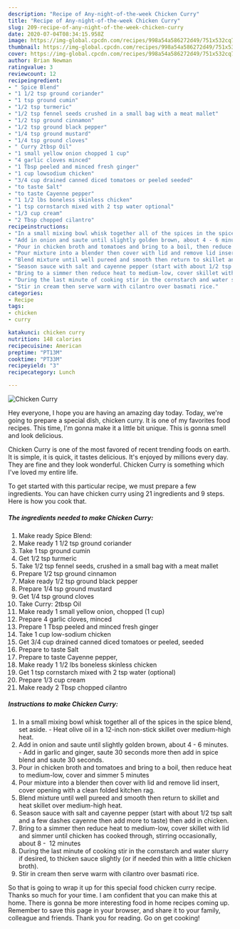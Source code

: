 ```yaml
---
description: "Recipe of Any-night-of-the-week Chicken Curry"
title: "Recipe of Any-night-of-the-week Chicken Curry"
slug: 209-recipe-of-any-night-of-the-week-chicken-curry
date: 2020-07-04T08:34:15.958Z
image: https://img-global.cpcdn.com/recipes/998a54a586272d49/751x532cq70/chicken-curry-recipe-main-photo.jpg
thumbnail: https://img-global.cpcdn.com/recipes/998a54a586272d49/751x532cq70/chicken-curry-recipe-main-photo.jpg
cover: https://img-global.cpcdn.com/recipes/998a54a586272d49/751x532cq70/chicken-curry-recipe-main-photo.jpg
author: Brian Newman
ratingvalue: 3
reviewcount: 12
recipeingredient:
- " Spice Blend"
- "1 1/2 tsp ground coriander"
- "1 tsp ground cumin"
- "1/2 tsp turmeric"
- "1/2 tsp fennel seeds crushed in a small bag with a meat mallet"
- "1/2 tsp ground cinnamon"
- "1/2 tsp ground black pepper"
- "1/4 tsp ground mustard"
- "1/4 tsp ground cloves"
- " Curry 2tbsp Oil"
- "1 small yellow onion chopped 1 cup"
- "4 garlic cloves minced"
- "1 Tbsp peeled and minced fresh ginger"
- "1 cup lowsodium chicken"
- "3/4 cup drained canned diced tomatoes or peeled seeded"
- "to taste Salt"
- "to taste Cayenne pepper"
- "1 1/2 lbs boneless skinless chicken"
- "1 tsp cornstarch mixed with 2 tsp water optional"
- "1/3 cup cream"
- "2 Tbsp chopped cilantro"
recipeinstructions:
- "In a small mixing bowl whisk together all of the spices in the spice blend, set aside. Heat olive oil in a 12-inch non-stick skillet over medium-high heat."
- "Add in onion and saute until slightly golden brown, about 4 - 6 minutes.  Add in garlic and ginger, saute 30 seconds more then add in spice blend and saute 30 seconds."
- "Pour in chicken broth and tomatoes and bring to a boil, then reduce heat to medium-low, cover and simmer 5 minutes"
- "Pour mixture into a blender then cover with lid and remove lid insert, cover opening with a clean folded kitchen rag."
- "Blend mixture until well pureed and smooth then return to skillet and heat skillet over medium-high heat."
- "Season sauce with salt and cayenne pepper (start with about 1/2 tsp salt and a few dashes cayenne then add more to taste) then add in chicken."
- "Bring to a simmer then reduce heat to medium-low, cover skillet with lid and simmer until chicken has cooked through, stirring occasionally, about 8 -  12 minutes"
- "During the last minute of cooking stir in the cornstarch and water slurry if desired, to thicken sauce slightly (or if needed thin with a little chicken broth)."
- "Stir in cream then serve warm with cilantro over basmati rice."
categories:
- Recipe
tags:
- chicken
- curry

katakunci: chicken curry 
nutrition: 148 calories
recipecuisine: American
preptime: "PT13M"
cooktime: "PT33M"
recipeyield: "3"
recipecategory: Lunch

---
```



![Chicken Curry](https://img-global.cpcdn.com/recipes/998a54a586272d49/751x532cq70/chicken-curry-recipe-main-photo.jpg)

Hey everyone, I hope you are having an amazing day today. Today, we're going to prepare a special dish, chicken curry. It is one of my favorites food recipes. This time, I'm gonna make it a little bit unique. This is gonna smell and look delicious.

Chicken Curry is one of the most favored of recent trending foods on earth. It is simple, it is quick, it tastes delicious. It's enjoyed by millions every day. They are fine and they look wonderful. Chicken Curry is something which I've loved my entire life.




To get started with this particular recipe, we must prepare a few ingredients. You can have chicken curry using 21 ingredients and 9 steps. Here is how you cook that.

<!--inarticleads1-->

##### The ingredients needed to make Chicken Curry:

1. Make ready  Spice Blend:
1. Make ready 1 1/2 tsp ground coriander
1. Take 1 tsp ground cumin
1. Get 1/2 tsp turmeric
1. Take 1/2 tsp fennel seeds, crushed in a small bag with a meat mallet
1. Prepare 1/2 tsp ground cinnamon
1. Make ready 1/2 tsp ground black pepper
1. Prepare 1/4 tsp ground mustard
1. Get 1/4 tsp ground cloves
1. Take  Curry: 2tbsp Oil
1. Make ready 1 small yellow onion, chopped (1 cup)
1. Prepare 4 garlic cloves, minced
1. Prepare 1 Tbsp peeled and minced fresh ginger
1. Take 1 cup low-sodium chicken
1. Get 3/4 cup drained canned diced tomatoes or peeled, seeded
1. Prepare to taste Salt
1. Prepare to taste Cayenne pepper,
1. Make ready 1 1/2 lbs boneless skinless chicken
1. Get 1 tsp cornstarch mixed with 2 tsp water (optional)
1. Prepare 1/3 cup cream
1. Make ready 2 Tbsp chopped cilantro




<!--inarticleads2-->

##### Instructions to make Chicken Curry:

1. In a small mixing bowl whisk together all of the spices in the spice blend, set aside. - Heat olive oil in a 12-inch non-stick skillet over medium-high heat.
1. Add in onion and saute until slightly golden brown, about 4 - 6 minutes.  - Add in garlic and ginger, saute 30 seconds more then add in spice blend and saute 30 seconds.
1. Pour in chicken broth and tomatoes and bring to a boil, then reduce heat to medium-low, cover and simmer 5 minutes
1. Pour mixture into a blender then cover with lid and remove lid insert, cover opening with a clean folded kitchen rag.
1. Blend mixture until well pureed and smooth then return to skillet and heat skillet over medium-high heat.
1. Season sauce with salt and cayenne pepper (start with about 1/2 tsp salt and a few dashes cayenne then add more to taste) then add in chicken.
1. Bring to a simmer then reduce heat to medium-low, cover skillet with lid and simmer until chicken has cooked through, stirring occasionally, about 8 -  12 minutes
1. During the last minute of cooking stir in the cornstarch and water slurry if desired, to thicken sauce slightly (or if needed thin with a little chicken broth).
1. Stir in cream then serve warm with cilantro over basmati rice.




So that is going to wrap it up for this special food chicken curry recipe. Thanks so much for your time. I am confident that you can make this at home. There is gonna be more interesting food in home recipes coming up. Remember to save this page in your browser, and share it to your family, colleague and friends. Thank you for reading. Go on get cooking!
